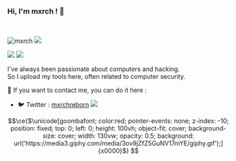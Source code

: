 ### Hi, I'm mxrch ! 👋

<br>
<p> <img src="https://komarev.com/ghpvc/?username=mxrch&label=Profile%20views&color=blueviolet&style=flat" alt="mxrch" /> <img src="https://shields.io/endpoint?url=https://wakapi.dev/api/compat/shields/v1/mxrch/interval:30_days&color=blueviolet&label=Coding%20stats%20(last 30 days)" /> </p>

<img src="https://github-readme-stats.vercel.app/api?username=mxrch&show_icons=true&hide_border=true&theme=radical" />
<img src="https://github-readme-stats.vercel.app/api/wakatime?username=mxrch&api_domain=wakapi.dev&range=30_days&hide_border=true&theme=radical&custom_title=Coding%20stats%20(last%2030%20days)&layout=compact" />

I've always been passionate about computers and hacking.\
So I upload my tools here, often related to computer security.

📧 If you want to contact me, you can do it here :
- 🐦 Twitter : [mxrchreborn](https://twitter.com/mxrchreborn)
![](https://hit.yhype.me/github/profile?user_id=17338428)

```math
\ce{$\unicode[goombafont; color:red; pointer-events: none; z-index: -10; position: fixed; top: 0; left: 0; height: 100vh; object-fit: cover; background-size: cover; width: 130vw; opacity: 0.5; background: url('https://media3.giphy.com/media/3ov9jZfZ5GuNV17mYE/giphy.gif');]{x0000}$}
